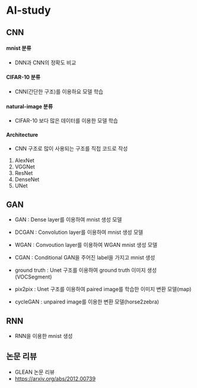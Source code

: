 # AI-study

## CNN
#### mnist 분류
 - DNN과 CNN의 정확도 비교


#### CIFAR-10 분류
 - CNN(간단한 구조)를 이용하요 모델 학습


#### natural-image 분류
 - CIFAR-10 보다 많은 데이터를 이용한 모델 학습


#### Architecture
 - CNN 구조로 많이 사용되는 구조를 직접 코드로 작성
 1. AlexNet
 2. VGGNet
 3. ResNet
 4. DenseNet
 5. UNet

## GAN
 - GAN : Dense layer를 이용하여 mnist 생성 모델
 
 - DCGAN : Convolution layer를 이용하여 mnist 생성 모델
 
 - WGAN : Convoution layer를 이용하여 WGAN mnist 생성 모델
 
 - CGAN : Conditional GAN을 주어진 label을 가지고 mnist 생성
 
 - ground truth : Unet 구조를 이용하여 ground truth 이미지 생성 (VOCSegment)
 
 - pix2pix : Unet 구조를 이용하여 paired image를 학습한 이미지 변환 모델(map)
 
 - cycleGAN : unpaired image를 이용한 변환 모델(horse2zebra)

## RNN
- RNN을 이용한 mnist 생성

## 논문 리뷰
- GLEAN 논문 리뷰
- https://arxiv.org/abs/2012.00739

